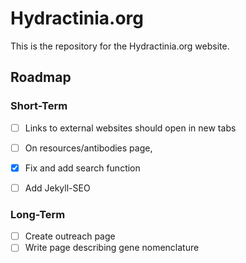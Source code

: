 # Hydractinia.org

This is the repository for the Hydractinia.org website.

## Roadmap



### Short-Term

- [ ] Links to external websites should open in new tabs
- [ ] On resources/antibodies page, 
- [x] Fix and add search function
- [ ] Add Jekyll-SEO 



### Long-Term

- [ ] Create outreach page
- [ ] Write page describing gene nomenclature